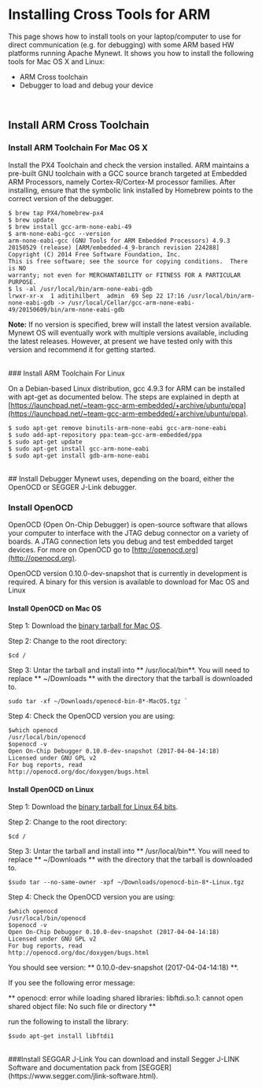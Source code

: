 # Installing Cross Tools for ARM 

This page shows how to install tools on your laptop/computer to use for direct communication (e.g. for debugging) with some ARM based HW platforms running Apache Mynewt.  It shows you how to install the following tools for Mac OS X and Linux:

* ARM Cross toolchain
* Debugger to load and debug your device

<br>

## Install ARM Cross Toolchain

### Install ARM Toolchain For Mac OS X

Install the PX4 Toolchain and check the version installed. ARM maintains a
pre-built GNU toolchain with a GCC source branch targeted at Embedded ARM
Processors, namely Cortex-R/Cortex-M processor families. After installing,
ensure that the symbolic link installed by Homebrew points to the correct
version of the debugger.

```no-highlight
$ brew tap PX4/homebrew-px4
$ brew update
$ brew install gcc-arm-none-eabi-49
$ arm-none-eabi-gcc --version  
arm-none-eabi-gcc (GNU Tools for ARM Embedded Processors) 4.9.3 20150529 (release) [ARM/embedded-4_9-branch revision 224288]
Copyright (C) 2014 Free Software Foundation, Inc.
This is free software; see the source for copying conditions.  There is NO
warranty; not even for MERCHANTABILITY or FITNESS FOR A PARTICULAR PURPOSE.
$ ls -al /usr/local/bin/arm-none-eabi-gdb
lrwxr-xr-x  1 aditihilbert  admin  69 Sep 22 17:16 /usr/local/bin/arm-none-eabi-gdb -> /usr/local/Cellar/gcc-arm-none-eabi-49/20150609/bin/arm-none-eabi-gdb
```
**Note:** If no version is specified, brew will install the latest version
available. Mynewt OS will eventually work with multiple versions available,
including the latest releases. However, at present we have tested only with
this version and recommend it for getting started. 

<br>
### Install ARM Toolchain For Linux

On a Debian-based Linux distribution, gcc 4.9.3 for ARM can be installed with
apt-get as documented below. The steps are explained in depth at
[https://launchpad.net/~team-gcc-arm-embedded/+archive/ubuntu/ppa](https://launchpad.net/~team-gcc-arm-embedded/+archive/ubuntu/ppa).

```no-highlight
$ sudo apt-get remove binutils-arm-none-eabi gcc-arm-none-eabi 
$ sudo add-apt-repository ppa:team-gcc-arm-embedded/ppa
$ sudo apt-get update 
$ sudo apt-get install gcc-arm-none-eabi
$ sudo apt-get install gdb-arm-none-eabi
```
<br>
## Install Debugger 
Mynewt uses, depending on the board, either the OpenOCD or SEGGER J-Link debugger. 

<br>


### Install OpenOCD
OpenOCD (Open On-Chip Debugger) is open-source software that allows your
computer to interface with the JTAG debug connector on a variety of boards.  A
JTAG connection lets you debug and test embedded target devices. For more on
OpenOCD go to [http://openocd.org](http://openocd.org).

OpenOCD version 0.10.0-dev-snapshot that is currently in development is required.  A binary for this version is available to download for Mac OS and Linux

#### Install OpenOCD on Mac OS
Step 1: Download the [binary tarball for Mac OS](https://github.com/runtimeco/openocd-binaries/raw/master/openocd-bin-89bf96ffe6ac66c80407af8383b9d5adc0dc35f4-MacOS.tgz).

Step 2: Change to the root directory: 
```no-highlight 
$cd / 
```
Step 3: Untar the tarball and install into ** /usr/local/bin**.  You will need to replace ** ~/Downloads ** with the directory that the tarball is downloaded to.  
```no-highlight
sudo tar -xf ~/Downloads/openocd-bin-8*-MacOS.tgz ` 
```
Step 4: Check the OpenOCD version you are using: 

```no-highlight
$which openocd
/usr/local/bin/openocd
$openocd -v
Open On-Chip Debugger 0.10.0-dev-snapshot (2017-04-04-14:18)
Licensed under GNU GPL v2
For bug reports, read
http://openocd.org/doc/doxygen/bugs.html
```
#### Install OpenOCD on Linux 

Step 1: Download the [binary tarball for Linux 64 bits](https://github.com/runtimeco/openocd-binaries/raw/master/openocd-bin-89bf96ffe6ac66c80407af8383b9d5adc0dc35f4-Linux.tgz). 

Step 2: Change to the root directory: 
``` 
$cd / 
```

Step 3: Untar the tarball and install into ** /usr/local/bin**.  You will need to replace ** ~/Downloads ** with the directory that the tarball is downloaded to.  

```no-highlight
$sudo tar --no-same-owner -xpf ~/Downloads/openocd-bin-8*-Linux.tgz
```

Step 4: Check the OpenOCD version you are using: 

```no-highlight
$which openocd
/usr/local/bin/openocd
$openocd -v
Open On-Chip Debugger 0.10.0-dev-snapshot (2017-04-04-14:18)
Licensed under GNU GPL v2
For bug reports, read
http://openocd.org/doc/doxygen/bugs.html
```
You should see version: ** 0.10.0-dev-snapshot (2017-04-04-14:18) **. 

If you see the following error message:

** openocd: error while loading shared libraries: libftdi.so.1: cannot open shared object file: No such file or directory **

run the following to install the library:
```no-highlight
$sudo apt-get install libftdi1
```
<br>
###Install SEGGAR J-Link 
You can download and install Segger J-LINK Software and documentation pack from [SEGGER](https://www.segger.com/jlink-software.html). 
